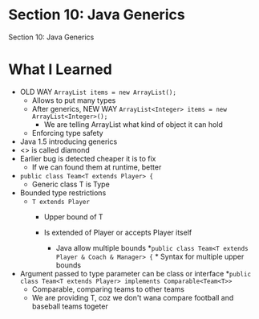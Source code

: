 # Section 10: Java Generics

Section 10: Java Generics

# What I Learned
* OLD WAY `ArrayList items = new ArrayList();`
	* Allows to put many types
	* After generics, NEW WAY `ArrayList<Integer> items = new ArrayList<Integer>(); `
		* We are telling ArrayList what kind of object it can hold
	* Enforcing type safety
* Java 1.5 introducing generics
* <> is called diamond
* Earlier bug is detected cheaper it is to fix
	* If we can found them at runtime, better
* `public class Team<T extends Player> {`
	* Generic class T is Type
* Bounded type restrictions
	* `T extends Player`
		* Upper bound of T
		* Is extended of Player or accepts Player itself

			* Java allow multiple bounds
				*`public class Team<T extends Player & Coach & Manager> {`
					* Syntax for multiple upper bounds
* Argument passed to type parameter can be class or interface
*`public class Team<T extends Player> implements Comparable<Team<T>> `
	* Comparable, comparing teams to other teams
	* We are providing T, coz we don't wana compare football and baseball teams togeter